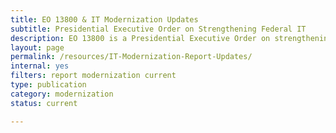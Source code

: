 ```yaml
---
title: EO 13800 & IT Modernization Updates
subtitle: Presidential Executive Order on Strengthening Federal IT
description: EO 13800 is a Presidential Executive Order on strengthening Federal IT.
layout: page
permalink: /resources/IT-Modernization-Report-Updates/
internal: yes
filters: report modernization current
type: publication
category: modernization
status: current

---
```

<!--Unlike other resource cards, this card lands on a cio.gov page, which lives under the page folder-->

